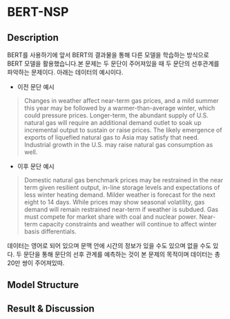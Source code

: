 # BERT-NSP

## Description
BERT를 사용하기에 앞서 BERT의 결과물을 통해 다른 모델을 학습하는 방식으로 BERT 모델을 활용했습니다.본 문제는 두 문단이 주어져있을 때 두 문단의 선후관계를 파악하는 문제이다. 아래는 데이터의 예시이다.
- 이전 문단 예시
> Changes in weather affect near-term gas prices, and a mild summer this year may be followed by a warmer-than-average winter, which could pressure prices. Longer-term, the abundant supply of U.S. natural gas will require an additional demand outlet to soak up incremental output to sustain or raise prices. The likely emergence of exports of liquefied natural gas to Asia may satisfy that need. Industrial growth in the U.S. may raise natural gas consumption as well.
- 이후 문단 예시
> Domestic natural gas benchmark prices may be restrained in the near term given resilient output, in-line storage levels and expectations of less winter heating demand. Milder weather is forecast for the next eight to 14 days. While prices may show seasonal volatility, gas demand will remain restrained near-term if weather is subdued. Gas must compete for market share with coal and nuclear power. Near-term capacity constraints and weather will continue to affect winter basis differentials.

데이터는 영어로 되어 있으며 문맥 안에 시간의 정보가 있을 수도 있으며 없을 수도 있다. 두 문단을 통해 문단의 선후 관계를 예측하는 것이 본 문제의 목적이며 데이터는 총 20만 쌍이 주어져있따.
## Model Structure
## Result & Discussion

